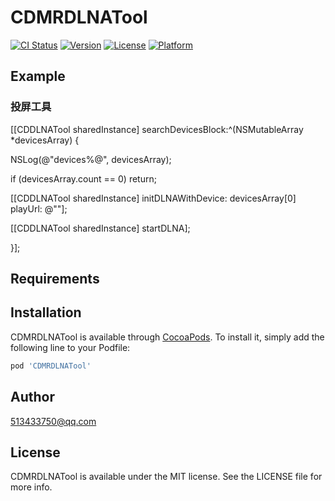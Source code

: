 # CDMRDLNATool

[![CI Status](https://img.shields.io/travis/513433750@qq.com/CDMRDLNATool.svg?style=flat)](https://travis-ci.org/513433750@qq.com/CDMRDLNATool)
[![Version](https://img.shields.io/cocoapods/v/CDMRDLNATool.svg?style=flat)](https://cocoapods.org/pods/CDMRDLNATool)
[![License](https://img.shields.io/cocoapods/l/CDMRDLNATool.svg?style=flat)](https://cocoapods.org/pods/CDMRDLNATool)
[![Platform](https://img.shields.io/cocoapods/p/CDMRDLNATool.svg?style=flat)](https://cocoapods.org/pods/CDMRDLNATool)

## Example

### 投屏工具
[[CDDLNATool sharedInstance] searchDevicesBlock:^(NSMutableArray *devicesArray) {

NSLog(@"devices%@", devicesArray);

if (devicesArray.count == 0) return;

[[CDDLNATool sharedInstance] initDLNAWithDevice: devicesArray[0] playUrl: @""];

[[CDDLNATool sharedInstance] startDLNA];

}];

## Requirements

## Installation

CDMRDLNATool is available through [CocoaPods](https://cocoapods.org). To install
it, simply add the following line to your Podfile:

```ruby
pod 'CDMRDLNATool'
```

## Author

 513433750@qq.com

## License

CDMRDLNATool is available under the MIT license. See the LICENSE file for more info.
